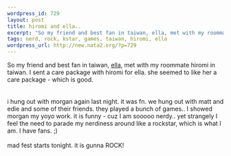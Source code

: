 ```yaml
--- 
wordpress_id: 729
layout: post
title: hiromi and ella..
excerpt: "So my friend and best fan in taiwan, ella, met with my roommate hiromi in taiwan. I sent a care package with hiromi for ella. she seemed to like her a care package - which is good. "
tags: nerd, rock, kstar, games, taiwan, hiromi, ella
wordpress_url: http://new.nata2.org/?p=729
---
```

So my friend and best fan in taiwan, <a href="http://home.kimo.com.tw/pzantique/">ella</a>, met with my roommate hiromi in taiwan. I sent a care package with hiromi for ella. she seemed to like her a care package - which is good.<br>
<br>
<br>
i hung out with morgan again last night. it was fn. we hung out with matt and edie and some of their friends. they played a bunch of games.. I showed morgan my yoyo work. it is funny - cuz I am sooooo nerdy.. yet strangely I feel the need to parade my nerdiness around like a rockstar, which is what I am. I have fans. ;)<br>
<br>
mad fest starts tonight. it is gunna ROCK!
